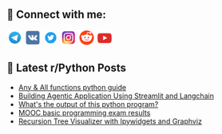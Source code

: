## 🔎 Connect with me:
[<img src="https://github.com/bullbesh/bullbesh/blob/main/images/Telegram.png" width="32" height="32" />](https://t.me/bullbesh)
[<img src="https://github.com/bullbesh/bullbesh/blob/main/images/VK.png" width="32" height="32" />](https://vk.com/bullbesh)
[<img src="https://github.com/bullbesh/bullbesh/blob/main/images/Twitter.png" width="32" height="32" />](https://twitter.com/bullbesh1)
[<img src="https://github.com/bullbesh/bullbesh/blob/main/images/Instagram.png" width="32" height="32" />](https://www.instagram.com/bullbesh)
[<img src="https://github.com/bullbesh/bullbesh/blob/main/images/Reddit.png" width="32" height="32" />](https://www.reddit.com/user/bullbesh)
[<img src="https://github.com/bullbesh/bullbesh/blob/main/images/YouTube.png" width="32" height="32" />](https://www.youtube.com/channel/UCtfjRs6uzgq5mfm8S06WTcg)

## 📕 Latest r/Python Posts
<!-- BLOG-POST-LIST:START -->
- [Any &amp; All functions python guide](https://www.reddit.com/r/Python/comments/1jl52wu/any_all_functions_python_guide/)
- [Building Agentic Application Using Streamlit and Langchain](https://www.reddit.com/r/Python/comments/1jl2slo/building_agentic_application_using_streamlit_and/)
- [What&#39;s the output of this python program?](https://www.reddit.com/r/Python/comments/1jl1wc2/whats_the_output_of_this_python_program/)
- [MOOC basic programming exam results](https://www.reddit.com/r/Python/comments/1jkxgf3/mooc_basic_programming_exam_results/)
- [Recursion Tree Visualizer with Ipywidgets and Graphviz](https://www.reddit.com/r/Python/comments/1jkv95a/recursion_tree_visualizer_with_ipywidgets_and/)
<!-- BLOG-POST-LIST:END -->
